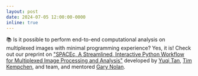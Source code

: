 ```yaml
---
layout: post
date: 2024-07-05 12:00:00-0000
inline: true
---
```


📚  Is it possible to perform end-to-end computational analysis on multiplexed images with minimal programming experience? Yes, it is! Check out our preprint on ["SPACEc, A Streamlined, Interactive Python Workflow for Multiplexed Image Processing and Analysis"](https://www.biorxiv.org/content/10.1101/2024.06.29.601349v1) developed by [Yuqi Tan](https://yuqiyuqitan.github.io/), [Tim Kempchen](https://www.linkedin.com/in/tim-kempchen-380b3521a/?originalSubdomain=de), and team, and mentored [Gary Nolan](https://med.stanford.edu/profiles/garry-nolan).
